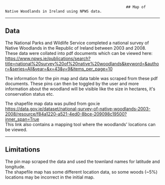                                                            ## Map of Native Woodlands in Ireland using NPWS data.

----------------------------------------------------------------------------------------------------------------------------------------------------------------------------

## Data 

The National Parks and Wildlife Service completed a national survey of Native Woodlands in the Republic of Ireland between 2003 and 2008.
These data were collated into pdf documents which can be viewed here:                                                                                                                                                                 
https://www.npws.ie/publications/search?title=national%20survey%20of%20native%20woodlands&keyword=&author=&series=All&year=&x=43&y=9&items_per_page=10
                                                  
The information for the pin map and data table was scraped from these pdf documents.
These pins can then be toggled by the user and more information about the woodland will be visible like the size in hectares, it's conservation status etc.

The shapefile map data was pulled from gov.ie
https://data.gov.ie/dataset/national-survey-of-native-woodlands-2003-2008/resource/f84a1220-a521-4ed0-8bce-209098c19500?inner_span=True                                     
This link also contains a mapping tool where the woodlands' locations can be viewed.

----------------------------------------------------------------------------------------------------------------------------------------------------------------------------
                                                                                                                                        
## Limitations

The pin map scraped the data and used the townland names for latitude and longitude.                                                                                          
The shapefile map has some different location data, so some woods (~5%) locations may be incorrect in the initial map.  
